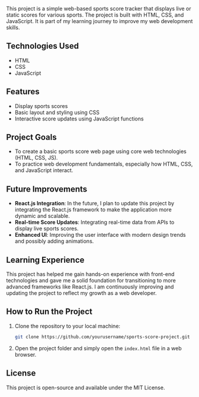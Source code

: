 
This project is a simple web-based sports score tracker that displays live or static scores for various sports. The project is built with HTML, CSS, and JavaScript. It is part of my learning journey to improve my web development skills.

## Technologies Used
- HTML
- CSS
- JavaScript

## Features
- Display sports scores
- Basic layout and styling using CSS
- Interactive score updates using JavaScript functions

## Project Goals
- To create a basic sports score web page using core web technologies (HTML, CSS, JS).
- To practice web development fundamentals, especially how HTML, CSS, and JavaScript interact.

## Future Improvements
- **React.js Integration**: In the future, I plan to update this project by integrating the React.js framework to make the application more dynamic and scalable.
- **Real-time Score Updates**: Integrating real-time data from APIs to display live sports scores.
- **Enhanced UI**: Improving the user interface with modern design trends and possibly adding animations.

## Learning Experience
This project has helped me gain hands-on experience with front-end technologies and gave me a solid foundation for transitioning to more advanced frameworks like React.js. I am continuously improving and updating the project to reflect my growth as a web developer.

## How to Run the Project
1. Clone the repository to your local machine:
    ```bash
    git clone https://github.com/yourusername/sports-score-project.git
    ```

2. Open the project folder and simply open the `index.html` file in a web browser.

## License
This project is open-source and available under the MIT License.
